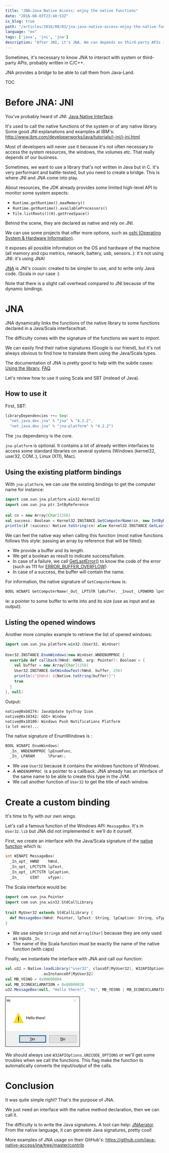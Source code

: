 ```yaml
---
title: "JNA—Java Native Access: enjoy the native functions"
date: "2016-08-03T23:48:53Z"
is_blog: true
path: "/articles/2016/08/03/jna-java-native-access-enjoy-the-native-functions/"
language: "en"
tags: ['java', 'jni', 'jna']
description: "After JNI, it's JNA. We can depends on third-party APIs in C/C++ in a simple way."
---
```


Sometimes, it's necessary to know JNA to interact with system or third-party APIs, probably written in C/C++.

JNA provides a *bridge* to be able to call them from Java-Land.

TOC

# Before JNA: JNI

You've probably heard of JNI: [Java Native Interface](https://en.wikipedia.org/wiki/Java_Native_Interface).

It's used to call the native functions of the system or of any native library. Some good JNI explanations and examples at IBM's: <http://www.ibm.com/developerworks/java/tutorials/j-jni/j-jni.html>

Most of developers will never use it because it's not often necessary to access the system resources, the windows, the volumes etc. That really depends of our business.

Sometimes, we want to use a library that's not written in Java but in C. It's very performant and battle-tested, but you need to create a bridge.
This is where JNI and JNA come into play.

About resources, the JDK already provides some limited high-level API to monitor some system aspects: 

- `Runtime.getRuntime().maxMemory()`
- `Runtime.getRuntime().availableProcessors()`
- `File.listRoots()(0).getFreeSpace()`

Behind the scene, they are declared as native and rely on JNI.

We can use some projects that offer more options, such as [oshi (Operating System & Hardware Information)](https://github.com/dblock/oshi).

It exposes all possible information on the OS and hardware of the machine (all memory and cpu metrics, network, battery, usb, sensors..): it's not using JNI: it's using JNA!

[JNA](https://github.com/java-native-access/jna) is JNI's cousin: created to be simpler to use, and to write only Java code. (Scala in our case :)

Note that there is a slight call overhead compared to JNI because of the dynamic bindings. 

# JNA

JNA dynamically links the functions of the native library to some functions declared in a Java/Scala interface/trait.

The difficulty comes with the signature of the functions we want to *import*.

We can easily find their native signatures (Google is our friend), but it's not always obvious to find how to translate them using the Java/Scala types.

The documentation of JNA is pretty good to help with the subtle cases: [Using the library](https://github.com/java-native-access/jna#using-the-library), [FAQ](https://github.com/java-native-access/jna/blob/master/www/FrequentlyAskedQuestions.md).

Let's review how to use it using Scala and SBT (instead of Java). 

## How to use it

First, SBT:

```scala
libraryDependencies ++= Seq(
  "net.java.dev.jna" % "jna" % "4.2.2",
  "net.java.dev.jna" % "jna-platform" % "4.2.2")
```

The `jna` dependency is the core.

`jna-platform` is optional. It contains a lot of already written interfaces to access some standard libraries on several systems (Windows (kernel32, user32, COM..), Linux (X11), Mac).

## Using the existing platform bindings

With `jna-platform`, we can use the existing bindings to get the computer name for instance:

```scala
import com.sun.jna.platform.win32.Kernel32
import com.sun.jna.ptr.IntByReference

val cn = new Array[Char](256)
val success: Boolean = Kernel32.INSTANCE.GetComputerName(cn, new IntByReference(256))
println(if (success) Native.toString(cn) else Kernel32.INSTANCE.GetLastError())
```
We can feel the native way when calling this function (most native functions follows this style: passing an array by reference that will be filled): 

- We provide a buffer and its length.
- We get a boolean as result to indicate success/failure.
- In case of a failure, we call [GetLastError()](https://msdn.microsoft.com/en-us/library/windows/desktop/ms679360\(v=vs.85\).aspx) to know the code of the error (such as 111 for [ERROR_BUFFER_OVERFLOW](https://msdn.microsoft.com/en-us/library/windows/desktop/ms681382\(v=vs.85\).aspx))
- In case of a success, the buffer will contain the name.

For information, the native signature of `GetComputerName` is:

```c
BOOL WINAPI GetComputerName(_Out_ LPTSTR lpBuffer, _Inout_ LPDWORD lpnSize);
```

ie: a pointer to some buffer to write into and its size (use as input and as output). 

## Listing the opened windows

Another more complex example to retrieve the list of opened windows:

```scala
import com.sun.jna.platform.win32.{User32, WinUser}
 
User32.INSTANCE.EnumWindows(new WinUser.WNDENUMPROC {
  override def callback(hWnd: HWND, arg: Pointer): Boolean = {
    val buffer = new Array[Char](256)
    User32.INSTANCE.GetWindowText(hWnd, buffer, 256)
    println(s"$hWnd: ${Native.toString(buffer)}")
    true
  }
}, null)
```

Output:

```
native@0xb0274: JavaUpdate SysTray Icon 
native@0x10342: GDI+ Window 
native@0x10180: Windows Push Notifications Platform 
(a lot more)...
```

The native signature of EnumWindows is :

```c
BOOL WINAPI EnumWindows(
  _In_ WNDENUMPROC lpEnumFunc,
  _In_ LPARAM      lParam);
```

- We use `User32` because it contains the windows functions of Windows.
- A `WNDENUMPROC`  is a pointer to a callback. JNA already has an interface of the same name to be able to create this type in the JVM.
- We call another function of `User32` to get the title of each window.

# Create a custom binding

It's time to fly with our own wings.

Let's call a famous function of the Windows API: `MessageBox`.
It's in `User32.lib` but JNA did not implemented it: we'll do it ourself.

First, we create an interface with the Java/Scala signature of the [native function](https://msdn.microsoft.com/en-us/library/windows/desktop/ms645505\(v=vs.85\).aspx) which is:

```c
int WINAPI MessageBox(
  _In_opt_ HWND    hWnd,
  _In_opt_ LPCTSTR lpText,
  _In_opt_ LPCTSTR lpCaption,
  _In_     UINT    uType);
```

The Scala interface would be:

```scala
import com.sun.jna.Pointer
import com.sun.jna.win32.StdCallLibrary
 
trait MyUser32 extends StdCallLibrary {
  def MessageBox(hWnd: Pointer, lpText: String, lpCaption: String, uType: Int)
}
```

- We use simple `String`s and not `Array[Char]` because they are only used as inputs `_In_`.
- The name of the Scala function must be exactly the name of the native function (with caps)

Finally, we instantiate the interface with JNA and call our function:

```scala
val u32 = Native.loadLibrary("user32", classOf[MyUser32], W32APIOptions.UNICODE_OPTIONS)
                .asInstanceOf[MyUser32]
val MB_YESNO = 0x00000004
val MB_ICONEXCLAMATION = 0x00000030
u32.MessageBox(null, "Hello there!", "Hi", MB_YESNO | MB_ICONEXCLAMATION)
```

![](img_57a2799c95f45.png)

We should always use `W32APIOptions.UNICODE_OPTIONS` or we'll get some troubles when we call the functions.
This flag make the function to automatically converts the input/output of the calls.

# Conclusion

It was quite simple right? That's the purpose of JNA.

We just need an interface with the native method declaration, then we can call it.

The difficulty is to write the Java signatures. A tool can help: [JNAerator](http://github.com/nativelibs4java/JNAerator).
From the native language, it can generate Java signatures, pretty cool!

More examples of JNA usage on their GitHub's: <https://github.com/java-native-access/jna/tree/master/contrib>
